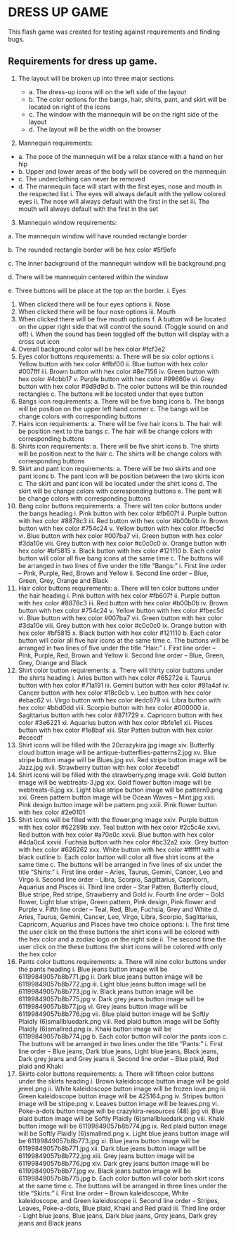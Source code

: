 # DRESS UP GAME
This flash game was created for testing against requirements and finding bugs.

## Requirements for dress up game.
1. The layout will be broken up into three major sections
   - a.	The dress-up icons will on the left side of the layout
   - b.	The color options for the bangs, hair, shirts, pant, and skirt will be located on right of the icons
   - c.	The window with the mannequin will be on the right side of the layout
   - d.	The layout will be the width on the browser

2.	Mannequin requirements:
   - a.	The pose of the mannequin will be a relax stance with a hand on her hip
   - b.	Upper and lower areas of the body will be covered on the mannequin
   - c.	The underclothing can never be removed
   - d.	The mannequin face will start with the first eyes, nose and mouth in the respected list
         i.	The eyes will always default with the yellow colored eyes
         ii.	The nose will always default with the first in the set
         iii.	The mouth will always default with the first in the set

3.	Mannequin window requirements:

a.	The mannequin window will have rounded rectangle border

b.	The rounded rectangle border will be hex color #5f9efe

c.	The inner background of the mannequin window will be background.png

d.	There will be mannequin centered within the window

e.	Three buttons will be place at the top on the border.
i.	Eyes
1.	When clicked there will be four eyes options
ii.	Nose
1.	When clicked there will be four nose options
iii.	Mouth
1.	When clicked there will be five mouth options
f.	A button will be located on the upper right side that will control the sound. (Toggle sound on and off)
i.	When the sound has been toggled off the button will display with a cross out icon
4.	Overall background color will be hex color #fcf3e2
5.	Eyes color buttons requirements:
a.	There will be six color options
i.	Yellow button with hex color #ffbf00
ii.	Blue button with hex color #007fff
iii.	Brown button with hex color #8e7156
iv.	Green button with hex color #4cbb17
v.	Purple button with hex color #99660e
vi.	Grey button with hex color #9d9d9d
b.	The color buttons will be thin rounded rectangles
c.	The buttons will be located under that eyes button
6.	Bangs icon requirements:
a.	There will be five bang icons
b.	The bangs will be position on the upper left hand corner
c.	The bangs will be change colors with corresponding buttons
7.	Hairs icon requirements:
a.	There will be five hair icons
b.	The hair will be position next to the bangs
c.	The hair will be change colors with corresponding buttons
8.	Shirts icon requirements:
a.	There will be five shirt icons
b.	The shirts will be position next to the hair
c.	The shirts will be change colors with corresponding buttons
9.	Skirt and pant icon requirements:
a.	There will be two skirts and one pant icons
b.	The pant icon will be position between the two skirts icon
c.	The skirt and pant icon will be located under the shirt icons
d.	The skirt will be change colors with corresponding buttons
e.	The pant will be change colors with corresponding buttons
10.	Bang color buttons requirements:
a.	There will ten color buttons under the bangs heading
i.	Pink button with hex color #fb607f
ii.	Purple button with hex color #8878c3
iii.	Red button with hex color #b00b0b
iv.	Brown button with hex color #754c24
v.	Yellow button with hex color #fbec5d
vi.	Blue button with hex color #007ba7
vii.	Green button with hex color #3da10e
viii.	Grey button with hex color #c0c0c0
ix.	Orange button with hex color #bf5815
x.	Black button with hex color #121110
b.	Each color button will color all five bang icons at the same time
c.	The buttons will be arranged in two lines of five under the title “Bangs:”
i.	First line order – Pink, Purple, Red, Brown and Yellow
ii.	Second line order – Blue, Green, Grey, Orange and Black
11.	Hair color buttons requirements:
a.	There will ten color buttons under the hair heading
i.	Pink button with hex color #fb607f
ii.	Purple button with hex color #8878c3
iii.	Red button with hex color #b00b0b
iv.	Brown button with hex color #754c24
v.	Yellow button with hex color #fbec5d
vi.	Blue button with hex color #007ba7
vii.	Green button with hex color #3da10e
viii.	Grey button with hex color #c0c0c0
ix.	Orange button with hex color #bf5815
x.	Black button with hex color #121110
b.	Each color button will color all five hair icons at the same time
c.	The buttons will be arranged in two lines of five under the title “Hair:”
i.	First line order – Pink, Purple, Red, Brown and Yellow
ii.	Second line order – Blue, Green, Grey, Orange and Black
12.	Shirt color button requirements:
a.	There will thirty color buttons under the shirts heading
i.	Aries button with hex color #65272e
ii.	Taurus button with hex color #71a191
iii.	Gemini button with hex color #91a4af
iv.	Cancer button with hex color #18c0cb
v.	Leo button with hex color #ebac62
vi.	Virgo button with hex color #edc879
vii.	Libra button with hex color #bbd0dd
viii.	Scorpio button with hex color #000000
ix.	Sagittarius button with hex color #871729
x.	Capricorn button with hex color #3e6221
xi.	Aquarius button with hex color #bfe1e1
xii.	Pisces button with hex color #1e8baf
xiii.	Star Patten button with hex color #ececdf
1.	Shirt icons will be filled with the 20crazykira.jpg image
xiv.	Butterfly cloud button image will be antique-butterflies-patterns2.jpg
xv.	Blue stripe button image will be Blues.jpg
xvi.	Red stripe button image will be Jazz.jpg
xvii.	Strawberry button with hex color #ecebdf
1.	Shirt icons will be filled with the strawberry.png image
xviii.	Gold button image will be webtreats-3.jpg
xix.	Gold flower button image will be webtreats-6.jpg
xx.	Light blue stripe button image will be pattern9.png
xxi.	Green pattern button image will be Ocean Waves – Mint.jpg
xxii.	Pink design button image will be pattern.png
xxiii.	Pink flower button with hex color #2e0101
1.	Shirt icons will be filled with the flower.png image
xxiv.	Purple button with hex color #62289b
xxv.	Teal button with hex color #2c5c4e
xxvi.	Red button with hex color #a70e0c
xxvii.	Blue button with hex color #4da0c4
xxviii.	Fuchsia button with hex color #bc32a2
xxix.	Grey button with hex color #626262
xxx.	White button with hex color #ffffff with a black outline
b.	Each color button will color all five shirt icons at the same time
c.	The buttons will be arranged in five lines of six under the title “Shirts:”
i.	First line order – Aries, Taurus, Gemini, Cancer, Leo and Virgo
ii.	Second line order – Libra, Scorpio, Sagittarius, Capricorn, Aquarius and Pisces
iii.	Third line order – Star Patten, Butterfly cloud, Blue stripe, Red stripe, Strawberry and Gold
iv.	Fourth line order – Gold flower, Light blue stripe, Green pattern, Pink design, Pink flower and Purple
v.	Fifth line order – Teal, Red, Blue, Fuchsia, Grey and White
d.	Aries, Taurus, Gemini, Cancer, Leo, Virgo, Libra, Scorpio, Sagittarius, Capricorn, Aquarius and Pisces have two choice options:
i.	The first time the user click on the these buttons the shirt icons will be colored with the hex color and a zodiac logo on the right side
ii.	The second time the user click on the these buttons the shirt icons will be colored with only the hex color
13.	Pants color buttons requirements:
a.	There will nine color buttons under the pants heading
i.	Blue jeans button image will be 61199849057b8b771.jpg
ii.	Dark blue jeans button image will be 61199849057b8b772.jpg
iii.	Light blue jeans button image will be 61199849057b8b773.jpg
iv.	Black jeans button image will be 61199849057b8b775.jpg
v.	Dark grey jeans button image will be 61199849057b8b77.jpg
vi.	Grey jeans button image will be 61199849057b8b776.jpg
vii.	Blue plaid button image will be Softly Plaidly (6)smallbluedark.png
viii.	Red plaid button image will be Softly Plaidly (6)smallred.png
ix.	Khaki button image will be 61199849057b8b774.jpg
b.	Each color button will color the pants icon
c.	The buttons will be arranged in two lines under the title “Pants:”
i.	First line order – Blue jeans, Dark blue jeans, Light blue jeans, Black jeans, Dark grey jeans and Grey jeans
ii.	Second line order – Blue plaid, Red plaid and Khaki
14.	Skirts color buttons requirements:
a.	There will fifteen color buttons under the skirts heading
i.	Brown kaleidoscope button image will be gold jewel.png
ii.	White kaleidoscope button image will be frozen love.png
iii.	Green kaleidoscope button image will be 425164.png
iv.	Stripes button image will be stripe.png
v.	Leaves button image will be leaves.png
vi.	Poke-a-dots button image will be crazykira-resources (48).jpg
vii.	Blue plaid button image will be Softly Plaidly (6)smallbluedark.png
viii.	Khaki button image will be 61199849057b8b774.jpg
ix.	Red plaid button image will be Softly Plaidly (6)smallred.png
x.	Light blue jeans button image will be 61199849057b8b773.jpg
xi.	Blue jeans button image will be 61199849057b8b771.jpg
xii.	Dark blue jeans button image will be 61199849057b8b772.jpg
xiii.	Grey jeans button image will be 61199849057b8b776.jpg
xiv.	Dark grey jeans button image will be 61199849057b8b77.jpg
xv.	Black jeans button image will be 61199849057b8b775.jpg
b.	Each color button will color both skirt icons at the same time
c.	The buttons will be arranged in three lines under the title “Skirts:”
i.	First line order – Brown kaleidoscope, White kaleidoscope, and Green kaleidoscope 
ii.	Second line order – Stripes, Leaves, Poke-a-dots, Blue plaid, Khaki and Red plaid
iii.	Third line order - Light blue jeans, Blue jeans, Dark blue jeans, Grey jeans, Dark grey jeans and Black jeans
